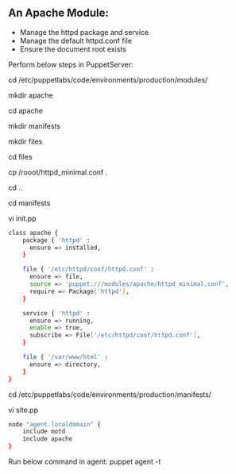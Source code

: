 
## An Apache Module: 
- Manage the httpd package and service
- Manage the default httpd.conf file
- Ensure the document root exists

Perform below steps in PuppetServer: 

cd /etc/puppetlabs/code/environments/production/modules/

mkdir apache

cd apache

mkdir manifests

mkdir files

cd files

cp /rooot/httpd_minimal.conf . 

cd ..

cd manifests

vi init.pp
```sh
class apache {
    package { 'httpd' : 
      ensure => installed, 
    }

    file { '/etc/httpd/conf/httpd.conf' :
      ensure => file,
      source => 'puppet:///modules/apache/httpd_minimal.conf',
      require => Package['httpd'],
    }

    service { 'httpd' :
      ensure => running,
      enable => true,
      subscribe => File['/etc/httpd/conf/httpd.conf'],
    }

    file { '/var/www/html' :
      ensure => directory,
    }
}
```
cd /etc/puppetlabs/code/environments/production/manifests/

vi site.pp

```sh
node "agent.localdomain" {
    include motd
    include apache
}
```

Run below command in agent: 
puppet agent -t
